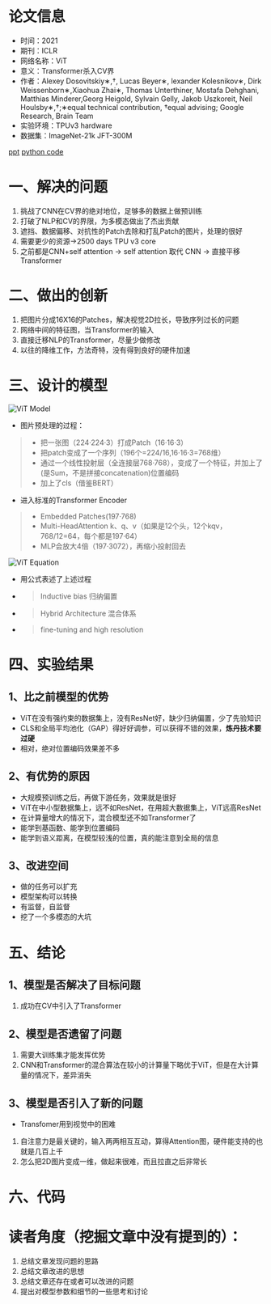 # 论文信息
- 时间：2021
- 期刊：ICLR
- 网络名称：ViT
- 意义：Transformer杀入CV界
- 作者：Alexey Dosovitskiy∗,†, Lucas Beyer∗, lexander Kolesnikov∗, Dirk Weissenborn∗,Xiaohua Zhai∗, Thomas Unterthiner, Mostafa Dehghani, Matthias Minderer,Georg Heigold, Sylvain Gelly, Jakob Uszkoreit, Neil Houlsby∗,†;∗equal technical contribution, †equal advising; Google Research, Brain Team
- 实验环境：TPUv3 hardware
- 数据集：ImageNet-21k JFT-300M

[ppt](../ppt/models_by_DASOU/VIT/VIT.pdf)
[python code](../ppt/models_by_DASOU/VIT/VIT.py)

# 一、解决的问题
1. 挑战了CNN在CV界的绝对地位，足够多的数据上做预训练
2. 打破了NLP和CV的界限，为多模态做出了杰出贡献
3. 遮挡、数据偏移、对抗性的Patch去除和打乱Patch的图片，处理的很好
4. 需要更少的资源->2500 days TPU v3 core
5. 之前都是CNN+self attention -> self attention 取代 CNN -> 直接平移Transformer

# 二、做出的创新
1. 把图片分成16X16的Patches，解决视觉2D拉长，导致序列过长的问题
2. 网络中间的特征图，当Transformer的输入
3. 直接迁移NLP的Transformer，尽量少做修改
4. 以往的降维工作，方法奇特，没有得到良好的硬件加速

# 三、设计的模型

![ViT Model](../pictures/ViT%20model.png)

- 图片预处理的过程：
>- 把一张图（224·224·3）打成Patch（16·16·3）
>- 把patch变成了一个序列（196个=224/16,16·16·3=768维）
>- 通过一个线性投射层（全连接层768·768），变成了一个特征，并加上了(是Sum，不是拼接concatenation)位置编码
>- 加上了cls（借鉴BERT）

- 进入标准的Transformer Encoder
>- Embedded Patches(197·768)
>- Multi-HeadAttention k、q、v（如果是12个头，12个kqv，768/12=64，每个都是197·64）
>- MLP会放大4倍（197·3072），再缩小投射回去

![ViT Equation](../pictures/ViT%20Equation.png)

- 用公式表述了上述过程

- >Inductive bias 归纳偏置
- >Hybrid Architecture 混合体系

- >fine-tuning and high resolution

# 四、实验结果

## 1、比之前模型的优势
- ViT在没有强约束的数据集上，没有ResNet好，缺少归纳偏置，少了先验知识
- CLS和全局平均池化（GAP）得好好调参，可以获得不错的效果，**炼丹技术要过硬**
- 相对，绝对位置编码效果差不多
## 2、有优势的原因
- 大规模预训练之后，再做下游任务，效果就是很好
- ViT在中小型数据集上，远不如ResNet，在用超大数据集上，ViT远高ResNet
- 在计算量增大的情况下，混合模型还不如Transformer了
- 能学到基函数、能学到位置编码
- 能学到语义距离，在模型较浅的位置，真的能注意到全局的信息
## 3、改进空间
- 做的任务可以扩充
- 模型架构可以转换
- 有监督，自监督
- 挖了一个多模态的大坑
# 五、结论

## 1、模型是否解决了目标问题
1. 成功在CV中引入了Transformer
## 2、模型是否遗留了问题
1. 需要大训练集才能发挥优势
2. CNN和Transformer的混合算法在较小的计算量下略优于ViT，但是在大计算量的情况下，差异消失
## 3、模型是否引入了新的问题
- Transfomer用到视觉中的困难
1. 自注意力是最关键的，输入两两相互互动，算得Attention图，硬件能支持的也就是几百上千
2. 怎么把2D图片变成一维，做起来很难，而且拉直之后非常长
# 六、代码

# 读者角度（挖掘文章中没有提到的）：
1. 总结文章发现问题的思路
2. 总结文章改进的思想
3. 总结文章还存在或者可以改进的问题
4. 提出对模型参数和细节的一些思考和讨论